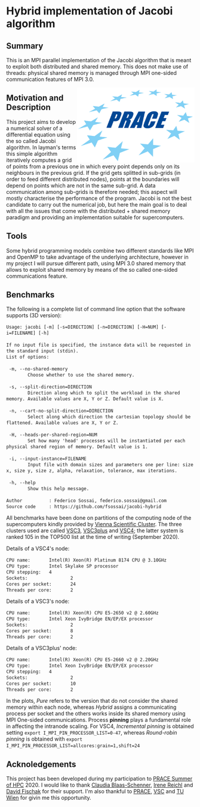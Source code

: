 # Hybrid implementation of Jacobi algorithm

## Summary
This is an MPI parallel implementation of the Jacobi algorithm that is meant to exploit both distributed and shared memory.
This does not make use of threads: physical shared memory is managed through MPI one-sided communication features of MPI 3.0.

<p align="center"><img src="images/logo_prace.png" align="right" width="314" height="200"></img></p>

## Motivation and Description
This project aims to develop a numerical solver of a differential equation using the so called Jacobi algorithm. In layman's terms this simple algorithm iteratively computes a grid of points from a previous one in which every point depends only on its neighbours in the previous grid.
If the grid gets splitted in sub-grids (in order to feed different distributed nodes), points at the boundaries will depend on points which are
not in the same sub-grid. A data communication among sub-grids is therefore needed; this aspect will mostly characterise the performance of the program.
Jacobi is not the best candidate to carry out the numerical job, but here the main goal is to deal with all the issues that come with the distributed + shared memory paradigm and providing an implementation suitable for supercomputers.

## Tools
Some hybrid programming models combine two different standards like MPI and OpenMP to take advantage of the underlying architecture, however in my project I will pursue different path, using MPI 3.0 shared memory that allows to exploit shared 
memory by means of the so called one-sided communications feature.

## Benchmarks
The following is a complete list of command line option that the software supports (3D version):

```
Usage: jacobi [-m] [-s=DIRECTION] [-n=DIRECTION] [-H=NUM] [-i=FILENAME] [-h]

If no input file is specified, the instance data will be requested in the standard input (stdin).
List of options:

 -m, --no-shared-memory
        Choose whether to use the shared memory.

 -s, --split-direction=DIRECTION
        Direction along which to split the workload in the shared memory. Available values are X, Y or Z. Default value is X.

 -n, --cart-no-split-direction=DIRECTION
        Select along which direction the cartesian topology should be flattened. Available values are X, Y or Z.

 -H, --heads-per-shared-region=NUM
        Set how many 'head' processes will be instantiated per each physical shared region of memory. Default value is 1.

 -i, --input-instance=FILENAME
        Input file with domain sizes and parameters one per line: size x, size y, size z, alpha, relaxation, tolerance, max iterations.

 -h, --help
        Show this help message.

Author          : Federico Sossai, federico.sossai@gmail.com
Source code     : https://github.com/fsossai/jacobi-hybrid
```

All benchmarks have been done on partitions of the computing node of the supercomputers kindly provided by
[Vienna Scientific Cluster](https://vsc.ac.at/).
The three clusters used are called [VSC3](https://vsc.ac.at/systems/vsc-3/), [VSC3plus](https://vsc.ac.at/systems/vsc-3/) and
[VSC4](https://vsc.ac.at/systems/vsc-4/);
the latter system is ranked 105 in the TOP500 list at the time of writing (September 2020).

Details of a VSC4's node:
```
CPU name:       Intel(R) Xeon(R) Platinum 8174 CPU @ 3.10GHz
CPU type:       Intel Skylake SP processor
CPU stepping:   4
Sockets:                2
Cores per socket:       24
Threads per core:       2
```

Details of a VSC3's node:
```
CPU name:       Intel(R) Xeon(R) CPU E5-2650 v2 @ 2.60GHz
CPU type:       Intel Xeon IvyBridge EN/EP/EX processor
Sockets:                2
Cores per socket:       8
Threads per core:       2
```

Details of a VSC3plus' node:
```
CPU name:       Intel(R) Xeon(R) CPU E5-2660 v2 @ 2.20GHz
CPU type:       Intel Xeon IvyBridge EN/EP/EX processor
CPU stepping:   4
Sockets:                2
Cores per socket:       10
Threads per core:       2
```

In the plots, _Pure_ refers to the version that do not consider the shared memory within each node,
whereas _Hybrid_ assigns a communicating process per socket and the others works inside its shared memory
using MPI One-sided communications.
Process **pinning** plays a fundamental role in affecting the intranode scaling.
For VSC4, _Incremental pinning_ is obtained setting `export I_MPI_PIN_PROCESSOR_LIST=0-47`,
whereas _Round-robin pinning_ is obtained with `export I_MPI_PIN_PROCESSOR_LIST=allcores:grain=1,shift=24`

## Acknoledgements

This project has been developed during my participation to [PRACE Summer of HPC](https://summerofhpc.prace-ri.eu/info/) 2020.
I would like to thank [Claudia Blaas-Schenner](https://tiss.tuwien.ac.at/fpl/person/index.xhtml?cid=1), [Irene Reichl](https://tiss.tuwien.ac.at/fpl/person/index.xhtml?id=106886) and [David Fischak](linkedin.com/in/davidfischak) for their support.
I'm also thankful to [PRACE](https://prace-ri.eu/), [VSC](https://vsc.ac.at/) and [TU Wien](https://www.tuwien.at/) for givin me
this opportunity.


